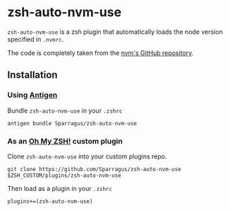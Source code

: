 # zsh-auto-nvm-use

`zsh-auto-nvm-use` is a zsh plugin that automatically loads the node version specified in `.nvmrc`.

The code is completely taken from the [nvm's GitHub repository](https://github.com/creationix/nvm#zsh).

## Installation

### Using [Antigen](https://github.com/zsh-users/antigen)
Bundle `zsh-auto-nvm-use` in your `.zshrc`
```
antigen bundle Sparragus/zsh-auto-nvm-use
```

### As an [Oh My ZSH!](https://github.com/robbyrussell/oh-my-zsh) custom plugin
Clone `zsh-auto-nvm-use` into your custom plugins repo.

```
git clone https://github.com/Sparragus/zsh-auto-nvm-use $ZSH_CUSTOM/plugins/zsh-auto-nvm-use
```

Then load as a plugin in your `.zshrc`

```
plugins+=(zsh-auto-nvm-use)
```
